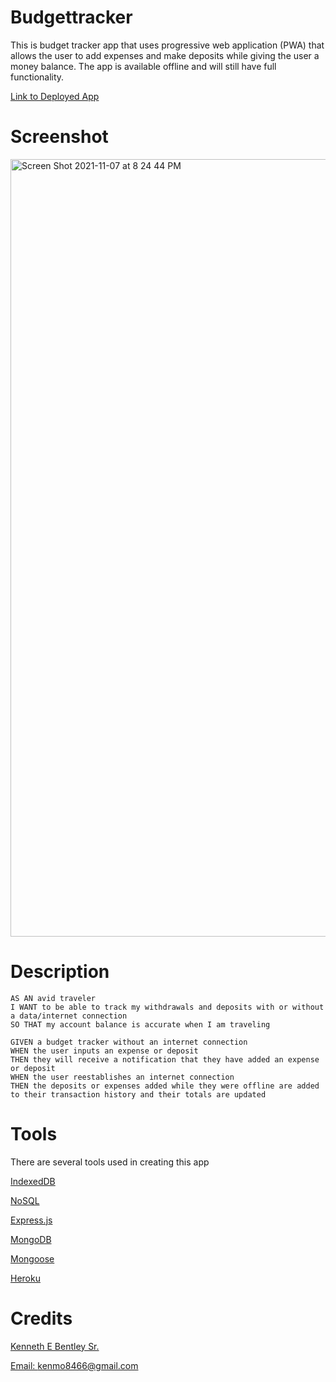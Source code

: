 # Budgettracker

This is budget tracker app that uses progressive web application (PWA) that allows the user to add expenses and make deposits while giving the user a money balance.  The app is available offline and will still have full functionality.

[Link to Deployed App](https://stark-headland-77425.herokuapp.com/)

# Screenshot

<img width="1244" alt="Screen Shot 2021-11-07 at 8 24 44 PM" src="https://user-images.githubusercontent.com/89366416/140671028-25b54d15-d183-4954-bb7f-052711ef5f2d.png">



# Description
    AS AN avid traveler
    I WANT to be able to track my withdrawals and deposits with or without a data/internet connection
    SO THAT my account balance is accurate when I am traveling 

    GIVEN a budget tracker without an internet connection
    WHEN the user inputs an expense or deposit
    THEN they will receive a notification that they have added an expense or deposit
    WHEN the user reestablishes an internet connection
    THEN the deposits or expenses added while they were offline are added to their transaction history and their totals are updated

# Tools
There are several tools used in creating this app

[IndexedDB]()

[NoSQL]()

[Express.js]()

[MongoDB]()

[Mongoose]()

[Heroku]()


# Credits
[Kenneth E Bentley Sr.](https://github.com/kbentley7/BudgettrackerKEB)

[Email: kenmo8466@gmail.com](kenmo8466@gmail.com)